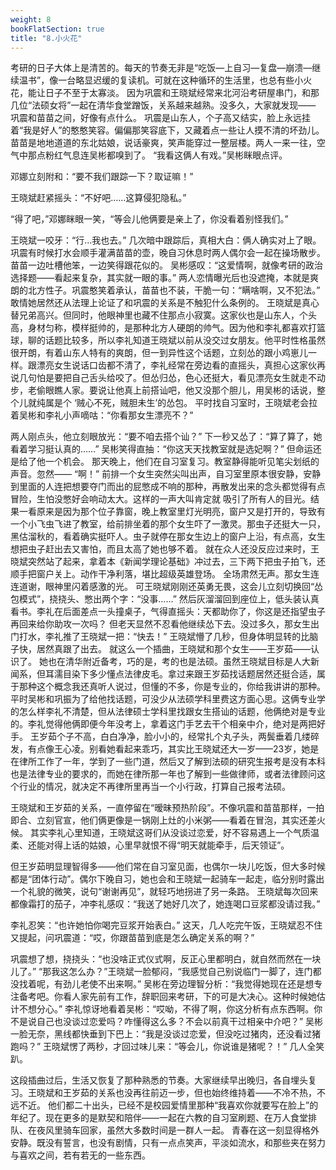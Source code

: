 ```yaml
---
weight: 8
bookFlatSection: true
title: "8.小火花"
---
```


考研的日子大体上是清苦的。每天的节奏无非是“吃饭—上自习—复盘—崩溃—继续温书”，像一台略显迟缓的复读机。可就在这种循环的生活里，也总有些小火花，能让日子不至于太寡淡。
因为巩震和王晓斌经常来北河沿考研屋串门，和那几位“法硕女将”一起在清华食堂蹭饭，关系越来越熟。没多久，大家就发现—— 巩震和苗苗之间，好像有点什么。
巩震是山东人，个子高又结实，脸上永远挂着“我是好人”的憨憨笑容。偏偏那笑容底下，又藏着点一些让人摸不清的坏劲儿。苗苗是地地道道的东北姑娘，说话豪爽，笑声能穿过一整层楼。两人一来一往，空气中那点粉红气息连吴彬都嗅到了。
“我看这俩人有戏。”吴彬眯眼点评。

 邓娜立刻附和：“要不我们跟踪一下？取证嘛！”

 王晓斌赶紧摇头：“不好吧……这算侵犯隐私。”

 “得了吧，”邓娜眯眼一笑，“等会儿他俩要是亲上了，你没看着别怪我们。”

 王晓斌一咬牙：“行…我也去。”
几次暗中跟踪后，真相大白：俩人确实对上了眼。巩震有时候打水会顺手灌满苗苗的壶，晚自习休息时两人偶尔会一起在操场散步。苗苗一边吐槽他笨，一边笑得跟花似的。
吴彬感叹：“这爱情啊，就像考研的政治选择题——看起来复杂，其实就一眼的事。”
两人恋情曝光后也没遮掩，本就是爽朗的北方性子。巩震憨笑着承认，苗苗也不装，干脆一句：“瞒啥啊，又不犯法。” 敢情她居然还从法理上论证了和巩震的关系是不触犯什么条例的。
王晓斌是真心替兄弟高兴。但同时，他眼神里也藏不住那点小寂寞。这家伙也是山东人，个头高，身材匀称，模样挺帅的，是那种北方人硬朗的帅气。因为他和李礼都喜欢打篮球，聊的话题比较多，所以李礼知道王晓斌以前从没交过女朋友。他平时性格虽然很开朗，有着山东人特有的爽朗，但一到异性这个话题，立刻怂的跟小鸡崽儿一样。跟漂亮女生说话口齿都不清了，李礼经常在旁边看的直摇头，真担心这家伙再说几句怕是要把自己舌头给咬了。但怂归怂，色心还挺大，看见漂亮女生就走不动步，老偷眼瞧人家。要说让他真上前搭讪吧，他又没那个胆儿，用吴彬的话说，整个儿就纯属是个 ‘贼心不死，贼胆未生’的怂包。
平时找自习室时，王晓斌老会拉着吴彬和李礼小声嘀咕：“你看那女生漂亮不？”


两人刚点头，他立刻眼放光：“要不咱去搭个讪？” 下一秒又怂了：“算了算了，她看着学习挺认真的……” 
吴彬笑得直抽：“你这天天找教室就是选妃啊？”
但命运还是给了他一个机会。
那天晚上，他们在自习室复习。教室静得能听见笔尖划纸的声音。忽然——
 “啊！” 前排一个女生突然尖叫出声，自习室里原本很安静，安静到里面的人连把想要夺门而出的屁憋成不响的那种，再散发出来的念头都觉得有点冒险，生怕没憋好会响动太大。这样的一声大叫肯定就 吸引了所有人的目光。结果一看原来是因为那个位子靠窗，晚上教室里灯光明亮，窗户又是打开的，导致有一个小飞虫飞进了教室，给前排坐着的那个女生吓了一激灵。那虫子还挺大一只，黑估溜秋的，看着确实挺吓人。虫子就停在那女生边上的窗户上沿，有点高，女生想把虫子赶出去又害怕，而且太高了她也够不着。
就在众人还没反应过来时，王晓斌突然站了起来，拿着本《新闻学理论基础》冲过去，三下两下把虫子拍飞，还顺手把窗户关上。动作干净利落，堪比超级英雄登场。
全场肃然无声。那女生连连道谢，眼神里闪着感激的光。
可王晓斌刚刚还英勇无畏，这会儿立刻切换回“怂包模式”，挠挠头、憋出两个字：“没事……” 然后灰溜溜回到座位上，低头装认真看书。李礼在后面差点一头撞桌子，气得直摇头：天都助你了，你这是还指望虫子再回来给你助攻一次吗？
但老天显然不忍看他继续怂下去。没过多久，那女生出门打水，李礼推了王晓斌一把：“快去！” 王晓斌懵了几秒，但身体明显转的比脑子快，居然真跟了出去。
就这么一个插曲，王晓斌和那个女生——王岁茹——认识了。
她也在清华附近备考，巧的是，考的也是法硕。虽然王晓斌目标是人大新闻系，但耳濡目染下多少懂点法律皮毛。拿过来跟王岁茹找话题居然还挺合适，属于那种这个概念我还真听人说过，但懂的不多，你是专业的，你给我讲讲的那种。
平时吴彬和巩振为了给他找话题，可没少从法硕学科里费这方面心思。这俩专业学的怎么样李礼不清楚，但从法律硕士学科里找跟女生搭讪的话题，他俩绝对是专业的。李礼觉得他俩即便今年没考上，拿着这门手艺去干个相亲中介，绝对是两把好手。
王岁茹个子不高，白白净净，脸小小的，经常扎个丸子头，两鬓垂着几缕碎发，有点像王心凌。别看她看起来乖巧，其实比王晓斌还大一岁——23岁，她是在律所工作了一年，学到了一些门道，然后又了解到法硕的研究生报考是没有本科也是法律专业的要求的，而她在律所那一年也了解到一些做律师，或者法律顾问这个行业的情况，就决定不再律所里再当一个小行政，打算自己报考法硕。

王晓斌和王岁茹的关系，一直停留在“暧昧预热阶段”。不像巩震和苗苗那样，一拍即合、立刻官宣，他们俩更像是一锅刚上灶的小米粥——看着在冒泡，其实还差火候。
其实李礼心里知道，王晓斌这哥们从没谈过恋爱，好不容易遇上一个气质温柔、还能对得上话的姑娘，心里早就恨不得“明天就能牵手，后天领证”。

但王岁茹明显理智得多——他们常在自习室见面，也偶尔一块儿吃饭，但大多时候都是“团体行动”。偶尔下晚自习，她也会和王晓斌一起骑车一起走，临分别时露出一个礼貌的微笑，说句“谢谢再见”，就轻巧地拐进了另一条路。
王晓斌每次回来都像霜打的茄子，冲李礼感叹：“我送了她好几次了，她连喝口豆浆都没请过我。”


李礼忍笑：“也许她怕你喝完豆浆开始表白。”
这天，几人吃完午饭，王晓斌忍不住又提起，问巩震道：“哎，你跟苗苗到底是怎么确定关系的啊？”


巩震想了想，挠挠头：“也没啥正式仪式啊，反正心里都明白，就自然而然在一块儿了。”
“那我这怎么办？”王晓斌一脸郁闷，“我感觉自己别说临门一脚了，连门都没找着呢，有劲儿老使不出来啊。”
吴彬在旁边理智分析：“我觉得她现在还是想专注备考吧。你看人家先前有工作，辞职回来考研，下的可是大决心。这种时候她估计不想分心。”
李礼惊讶地看着吴彬：“哎呦，不得了啊，你这分析有点东西啊。你不是说自己也没谈过恋爱吗？咋懂得这么多？不会以前真干过相亲中介吧？”
吴彬一脸无奈，黑线都快垂到下巴上：“我是没谈过恋爱，但没吃过猪肉，还没看过猪跑吗？”
王晓斌愣了两秒，才回过味儿来：“等会儿，你说谁是猪呢？！”
几人全笑趴。

这段插曲过后，生活又恢复了那种熟悉的节奏。大家继续早出晚归，各自埋头复习。王晓斌和王岁茹的关系也没再往前迈一步，但也始终维持着——不冷不热，不远不近。
他们都二十出头，已经不是校园爱情里那种“我喜欢你就要写在脸上”的年纪了。现在更多的是默契和陪伴——一起在六教的自习室刷题、在万人食堂排队、在夜风里骑车回家，虽然大多数时间是一群人一起。
青春在这一刻显得格外安静。既没有誓言，也没有剧情，只有一点点笑声，平淡如流水，和那些夹在努力与喜欢之间，若有若无的一些东西。

